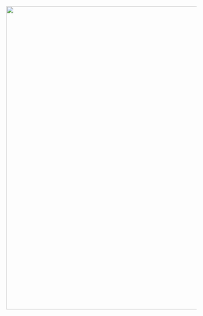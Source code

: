 <div id="header" align="center">
  <img decoding="async" src="https://github.com/NikolaiGarcia/NikolaiGarcia/Banner.png" width="800"/>
</div>
